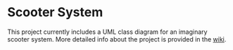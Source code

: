 # Scooter System

This project currently includes a UML class diagram for an imaginary scooter system. More detailed info about the project is provided in the [wiki](https://github.com/Joosep-Tamm/System_modelling/wiki).
